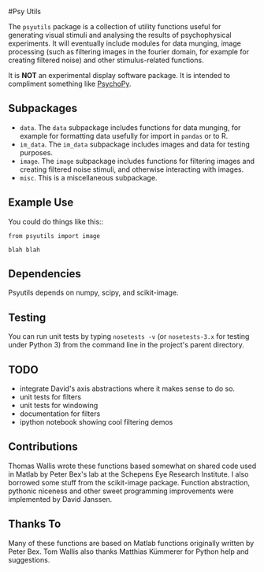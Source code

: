 #Psy Utils

The ``psyutils`` package is a collection of utility functions useful
for generating visual stimuli and analysing the results of
psychophysical experiments. It will eventually include modules
for data munging, image processing (such as filtering images
in the fourier domain, for example for creating
filtered noise) and other stimulus-related functions.

It is **NOT** an experimental display software package. It is intended
to compliment something like [PsychoPy](http://www.psychopy.org).

## Subpackages

 * ``data``. The ``data`` subpackage includes functions for data munging,
  for example for formatting data usefully for import in ``pandas``
  or to R.
 * ``im_data``. The ``im_data`` subpackage includes images and data for
  testing purposes.
 * ``image``. The ``image`` subpackage includes functions for filtering
  images and creating filtered noise stimuli, and otherwise interacting
  with images.
 * ``misc``. This is a miscellaneous subpackage.

## Example Use

You could do things like this::

    from psyutils import image

    blah blah

## Dependencies

Psyutils depends on numpy, scipy, and scikit-image.

## Testing

You can run unit tests by typing `nosetests -v` (or `nosetests-3.x` for
testing under Python 3) from the command line in the project's parent directory.

## TODO

  * integrate David's axis abstractions where it makes sense to do so.
  * unit tests for filters
  * unit tests for windowing
  * documentation for filters
  * ipython notebook showing cool filtering demos

## Contributions

Thomas Wallis wrote these functions based somewhat on shared code used in Matlab by Peter Bex's lab at the Schepens Eye Research Institute. I also
borrowed some stuff from the scikit-image package. Function abstraction, pythonic niceness and other sweet programming improvements were implemented by David Janssen.

## Thanks To

Many of these functions are based on Matlab functions originally written
by Peter Bex. Tom Wallis also thanks Matthias Kümmerer for Python help
and suggestions.
